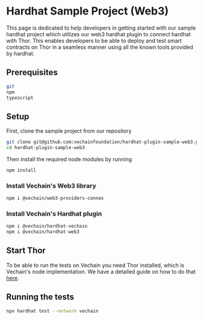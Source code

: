 # Hardhat Sample Project (Web3)

This page is dedicated to help developers in getting started with our sample hardhat project which utilizes our web3 hardhat plugin to connect hardhat with Thor. This enables developers to be able to deploy and test smart contracts on Thor in a seamless manner using all the known tools provided by hardhat.

## Prerequisites

```bash
git
npm
typescript
```

## Setup

First, clone the sample project from our repository

```bash
git clone git@github.com:vechainfoundation/hardhat-plugin-sample-web3.git
cd hardhat-plugin-sample-web3
```

Then install the required node modules by running

```bash
npm install
```

### Install Vechain's Web3 library

```bash
npm i @vechain/web3-providers-connex
```

### Install Vechain's Hardhat plugin

```bash
npm i @vechain/hardhat-vechain
npm i @vechain/hardhat-web3
```

## Start Thor

To be able to run the tests on Vechain you need Thor installed, which is Vechain's node implementation. We have a detailed guide on how to do that [here](broken-reference).

## Running the tests

```bash
npx hardhat test --network vechain
```
